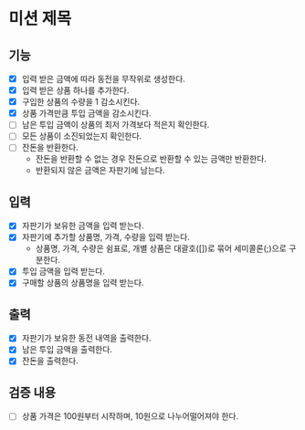 # 미션 제목

## 기능
- [x] 입력 받은 금액에 따라 동전을 무작위로 생성한다.
- [x] 입력 받은 상품 하나를 추가한다.
- [x] 구입한 상품의 수량을 1 감소시킨다.
- [x] 상품 가격만큼 투입 금액을 감소시킨다.
- [ ] 남은 투입 금액이 상품의 최저 가격보다 적은지 확인한다.
- [ ] 모든 상품이 소진되었는지 확인한다.
- [ ] 잔돈을 반환한다.
  - 잔돈을 반환할 수 없는 경우 잔돈으로 반환할 수 있는 금액만 반환한다.
  - 반환되지 않은 금액은 자판기에 남는다.

## 입력
- [x] 자판기가 보유한 금액을 입력 받는다.
- [x] 자판기에 추가할 상품명, 가격, 수량을 입력 받는다. 
  - 상품명, 가격, 수량은 쉼표로, 개별 상품은 대괄호([])로 묶어 세미콜론(;)으로 구분한다.
- [x] 투입 금액을 입력 받는다.
- [x] 구매할 상품의 상품명을 입력 받는다.

## 출력
- [x] 자판기가 보유한 동전 내역을 출력한다.
- [x] 남은 투입 금액을 출력한다.
- [x] 잔돈을 출력한다.

## 검증 내용
- [ ] 상품 가격은 100원부터 시작하며, 10원으로 나누어떨어져야 한다.